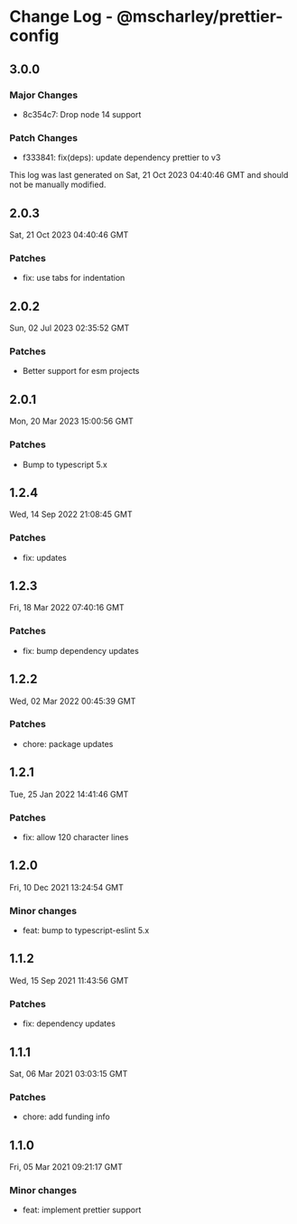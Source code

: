 # Change Log - @mscharley/prettier-config

## 3.0.0

### Major Changes

- 8c354c7: Drop node 14 support

### Patch Changes

- f333841: fix(deps): update dependency prettier to v3

This log was last generated on Sat, 21 Oct 2023 04:40:46 GMT and should not be manually modified.

## 2.0.3

Sat, 21 Oct 2023 04:40:46 GMT

### Patches

- fix: use tabs for indentation

## 2.0.2

Sun, 02 Jul 2023 02:35:52 GMT

### Patches

- Better support for esm projects

## 2.0.1

Mon, 20 Mar 2023 15:00:56 GMT

### Patches

- Bump to typescript 5.x

## 1.2.4

Wed, 14 Sep 2022 21:08:45 GMT

### Patches

- fix: updates

## 1.2.3

Fri, 18 Mar 2022 07:40:16 GMT

### Patches

- fix: bump dependency updates

## 1.2.2

Wed, 02 Mar 2022 00:45:39 GMT

### Patches

- chore: package updates

## 1.2.1

Tue, 25 Jan 2022 14:41:46 GMT

### Patches

- fix: allow 120 character lines

## 1.2.0

Fri, 10 Dec 2021 13:24:54 GMT

### Minor changes

- feat: bump to typescript-eslint 5.x

## 1.1.2

Wed, 15 Sep 2021 11:43:56 GMT

### Patches

- fix: dependency updates

## 1.1.1

Sat, 06 Mar 2021 03:03:15 GMT

### Patches

- chore: add funding info

## 1.1.0

Fri, 05 Mar 2021 09:21:17 GMT

### Minor changes

- feat: implement prettier support
